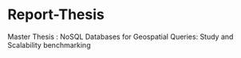 # Report-Thesis
Master Thesis : NoSQL Databases for Geospatial Queries: Study and Scalability benchmarking
